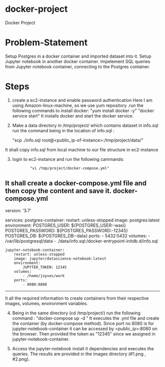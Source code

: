 # docker-project
Docker Project
# Problem-Statement
 Setup Postgres in a docker container and imported  dataset  into it.
 Setup Jupyter notebook in another docker container.
 Impelement SQL queries from Jupyter notebook container, connecting to the Postgres container.
 
 
 # Steps
 
1) create a ec2-instance and enable password authentication
Here  I am using Amazon-linux-machine, so we use yum repository .run the following commands to install docker:
                    "yum install docker -y"
                    "docker service start"
It installs docker and start the docker service.
 

2) Make a data directory in /tmp/project/  which  contains dataset in info.sql
run the command being in the location of info.sql :

    "scp ./info.sql root@<public_ip-of-instance>:/tmp/project/data/"

It shall copy info.sql from local machine to our file structure in ec2-instance




3) login to ec2-instance and run the following cammands:
         
               "vi /tmp/project/docker-compose.yml"

It shall create a docker-compose.yml file and then copy the content and save it.
docker-compose.yml
------------------------------------------------------

version: '3.7'

services:
    postgres-container:
        restart: unless-stopped
        image: postgres:latest
        environment:
            POSTGRES_USER: ${POSTGRES_USER:-wasi}
            POSTGRES_PASSWORD: ${POSTGRES_PASSWORD:-12345}
            POSTGRES_DB: ${POSTGRES_DB:-data}
        ports:
            - 5432:5432
        volumes:
            - /var/lib/postgresql/data
            - ./data/info.sql:/docker-entrypoint-initdb.d/info.sql

    jupyter-notebook-container:
        restart: unless-stopped
        image: jupyter/datascience-notebook:latest
        environment:
            JUPYTER_TOKEN: 12345
        volumes:
            - /home/joyves/work
        ports:
            - 8080:8888


-------------------------------------------------------------
It all the required information to create containers from their respective images, volumes, environment variables.  

4) Being in the same directory (cd /tmp/project/)
run the following command :
  "docker-compose up -d "
It executes the .yml file  and create the container (by docker-compose method). Since port no 8080 is for jupyter-notebook-container it can be accessed by <public_ip>:8080 on the browser. Then provided the token as "12345" since we assigned in jupyter-notebook-container.

5) Access the jupyter-notebook install it dependencies and executes the queries.
The results are provided in the images directory (#1.png , #2.png).
